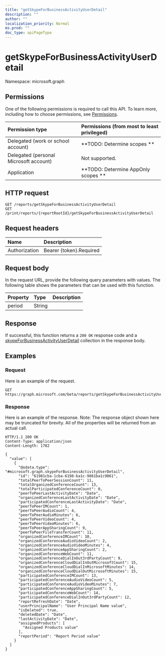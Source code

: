 ```yaml
---
title: "getSkypeForBusinessActivityUserDetail"
description: ""
author: ""
localization_priority: Normal
ms.prod: ""
doc_type: apiPageType
---
```


# getSkypeForBusinessActivityUserDetail

Namespace: microsoft.graph



## Permissions
One of the following permissions is required to call this API. To learn more, including how to choose permissions, see [Permissions](/concepts/permissions-reference.md).

|Permission type|Permissions (from most to least privileged)|
|:---|:---|
|Delegated (work or school account)|**TODO: Determine scopes **|
|Delegated (personal Microsoft account)|Not supported.|
|Application|**TODO: Determine AppOnly scopes **|

## HTTP request
<!-- {
  "blockType": "ignored"
}
-->
``` http
GET /reports/getSkypeForBusinessActivityUserDetail
GET /print/reports/{reportRootId}/getSkypeForBusinessActivityUserDetail
```

## Request headers
|Name|Description|
|:---|:---|
|Authorization|Bearer {token}.Required|

## Request body
In the request URL, provide the following query parameters with values.
The following table shows the parameters that can be used with this function.

|Property|Type|Description|
|:---|:---|:---|
|period|String||



## Response
If successful, this function returns a `200 OK` response code and a [skypeForBusinessActivityUserDetail](../resources/skypeforbusinessactivityuserdetail.md) collection in the response body.

## Examples

### Request
Here is an example of the request.
<!-- {
  "blockType": "request",
  "name": "reportroot_getskypeforbusinessactivityuserdetail"
}
-->
``` http
GET https://graph.microsoft.com/beta/reports/getSkypeForBusinessActivityUserDetail(period='parameterValue')
```

### Response
Here is an example of the response. Note: The response object shown here may be truncated for brevity. All of the properties will be returned from an actual call.
<!-- {
  "blockType": "response",
  "truncated": true,
  "@odata.type": "collection(microsoft.graph.skypeforbusinessactivityuserdetail)"
}
-->
``` http
HTTP/1.1 200 OK
Content-Type: application/json
Content-Length: 1782

{
  "value": [
    {
      "@odata.type": "#microsoft.graph.skypeForBusinessActivityUserDetail",
      "id": "61981cba-1cba-6198-ba1c-9861ba1c9861",
      "totalPeerToPeerSessionCount": 11,
      "totalOrganizedConferenceCount": 13,
      "totalParticipatedConferenceCount": 0,
      "peerToPeerLastActivityDate": "Date",
      "organizedConferenceLastActivityDate": "Date",
      "participatedConferenceLastActivityDate": "Date",
      "peerToPeerIMCount": 1,
      "peerToPeerAudioCount": 4,
      "peerToPeerAudioMinutes": 6,
      "peerToPeerVideoCount": 4,
      "peerToPeerVideoMinutes": 6,
      "peerToPeerAppSharingCount": 9,
      "peerToPeerFileTransferCount": 11,
      "organizedConferenceIMCount": 10,
      "organizedConferenceAudioVideoCount": 2,
      "organizedConferenceAudioVideoMinutes": 4,
      "organizedConferenceAppSharingCount": 2,
      "organizedConferenceWebCount": 11,
      "organizedConferenceDialInOut3rdPartyCount": 9,
      "organizedConferenceCloudDialInOutMicrosoftCount": 15,
      "organizedConferenceCloudDialInMicrosoftMinutes": 14,
      "organizedConferenceCloudDialOutMicrosoftMinutes": 15,
      "participatedConferenceIMCount": 13,
      "participatedConferenceAudioVideoCount": 5,
      "participatedConferenceAudioVideoMinutes": 7,
      "participatedConferenceAppSharingCount": 5,
      "participatedConferenceWebCount": 14,
      "participatedConferenceDialInOut3rdPartyCount": 12,
      "reportRefreshDate": "Date",
      "userPrincipalName": "User Principal Name value",
      "isDeleted": true,
      "deletedDate": "Date",
      "lastActivityDate": "Date",
      "assignedProducts": [
        "Assigned Products value"
      ],
      "reportPeriod": "Report Period value"
    }
  ]
}
```

